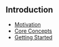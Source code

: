 ## Introduction

* [Motivation](/docs/introduction/Motivation.md)
* [Core Concepts](/docs/introduction/CoreConcepts.md)
* [Getting Started](/docs/introduction/CoreConcepts.md)
